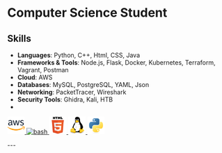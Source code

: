 # Computer Science Student


## Skills

- **Languages**: Python, C++, Html, CSS, Java
- **Frameworks & Tools**: Node.js, Flask, Docker, Kubernetes, Terraform, Vagrant, Postman
- **Cloud**: AWS
- **Databases**: MySQL, PostgreSQL, YAML, Json
- **Networking**: PacketTracer, Wireshark
- **Security Tools**: Ghidra, Kali, HTB
- 
<p align="left"> <a href="https://aws.amazon.com" target="_blank" rel="noreferrer"> <img src="https://raw.githubusercontent.com/devicons/devicon/master/icons/amazonwebservices/amazonwebservices-original-wordmark.svg" alt="aws" width="40" height="40"/> </a> <a href="https://www.gnu.org/software/bash/" target="_blank" rel="noreferrer"> <img src="https://www.vectorlogo.zone/logos/gnu_bash/gnu_bash-icon.svg" alt="bash" width="40" height="40"/> </a> <a href="https://www.w3.org/html/" target="_blank" rel="noreferrer"> <img src="https://raw.githubusercontent.com/devicons/devicon/master/icons/html5/html5-original-wordmark.svg" alt="html5" width="40" height="40"/> </a> <a href="https://www.linux.org/" target="_blank" rel="noreferrer"> <img src="https://raw.githubusercontent.com/devicons/devicon/master/icons/linux/linux-original.svg" alt="linux" width="40" height="40"/> </a> <a href="https://www.python.org" target="_blank" rel="noreferrer"> <img src="https://raw.githubusercontent.com/devicons/devicon/master/icons/python/python-original.svg" alt="python" width="40" height="40"/> </a> </p>
---

<!---

## Featured Projects

### 1. [Data-Driven Project Estimation System](https://github.com/l0tkaa/EstimatingProject)
App to scan documents, model data to use for prediction and increasing efficiency in project estimation.

-  Python, Pandas, Openpyxl, Faker


### 2. [NVIDIA Accelerated Workload Monitoring using CUDA, TensorFlow](https://github.com/l0tkaa/CUDA-TensorFlow-Workloads)
Set up and monitor of a GPU-accelerated workload using Docker, NVIDIA Container Toolkit, and TensorFlow with Prometheus and Grafana.

- Python, TensorFlow, Docker, Grafana, Prometheus
  

### 3. [Microservices Platform with Terraform, Docker, RabbitMQ, Springboot](https://github.com/l0tkaa/Microservices-Ecommerce-Platform)
A cloud-native, distributed system designed to simulate a real-world e-commerce application. 

- Java, SpringBoot, RabbitMQ, NodeJS, Docker, Kubernetes, Terraform
  

### 4. [ESP32 Microcontroller StarterKit Projects](https://github.com/l0tkaa/esp32-starterkit)
Beginner-friendly projects using the SunFounder ESP32 Ultimate Starter Kit. Each project showcases key microcontroller concepts and applications, from basic input/output to sensor integration and wireless communication. 

- ESP32 Microcontroller, Resistors, Temperature and Humidity Sensors, ...

### 5. [Stock Prediction Model utilizing Sentiment Analysis](https://github.com/l0tkaa/stock-prediction-model)
Data-driven application designed to predict stock prices by leveraging sentiment analysis from Twitter data.
- tweepy, vaderSentiment, pandas, yfinance, scikit-learn, tkinter 

---


## Certifications
- AWS Certified Solutions Architect – Associate
- Comptia A+, Network+, Project+ 

---

## Get In Touch

- [Email Me](mailto:youremail@example.com)
- [LinkedIn](https://www.linkedin.com/in/yourlinkedin)




</ul>
</p>
--->
<!---
l0tkaa/l0tkaa is a ✨ special ✨ repository because its `README.md` (this file) appears on your GitHub profile.
You can click the Preview link to take a look at your changes.
--->
